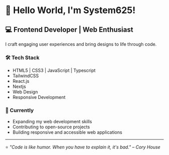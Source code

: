 # 👋 Hello World, I'm System625!

## 💻 Frontend Developer | Web Enthusiast

I craft engaging user experiences and bring designs to life through code. 

### 🛠️ Tech Stack
- HTML5 | CSS3 | JavaScript | Typescript
- TailwindCSS
- React.js
- Nextjs
- Web Design
- Responsive Development

### 🌱 Currently
- Expanding my web development skills
- Contributing to open-source projects
- Building responsive and accessible web applications

---
⭐️ *"Code is like humor. When you have to explain it, it's bad." – Cory House*

<!---
System625/System625 is a ✨ special ✨ repository because its `README.md` (this file) appears on your GitHub profile.
You can click the Preview link to take a look at your changes.
--->
